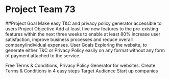 # Project Team 73
##Project Goal
Make easy T&C and privacy policy generator accessible to users
Project Objective
Add at least five new features to the pre-existing features within the next three weeks to enable at least 80% increase user satisfaction, improve business processes and reduce overall company/individual expenses.
User Goals
Exploring the website, to generate either T&C or Privacy Policy easily on any format without any form of payment attached to the service.

Free Terms & Conditions, Privacy Policy Generator for websites. Create Terms & Conditions in 4 easy steps
Target Audience
Start up companies

